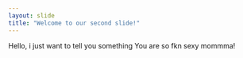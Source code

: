 ```yaml
---
layout: slide
title: "Welcome to our second slide!"
---
```

Hello, i just want to tell you something
You are so fkn sexy mommma!
